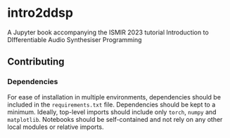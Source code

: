 # intro2ddsp
A Jupyter book accompanying the ISMIR 2023 tutorial Introduction to DIfferentiable Audio Synthesiser Programming

## Contributing

### Dependencies

For ease of installation in multiple environments, dependencies should be included in the `requirements.txt` file. Dependencies should be kept to a minimum. Ideally, top-level imports should include only `torch`, `numpy` and `matplotlib`. Notebooks should be self-contained and not rely on any other local modules or relative imports.
